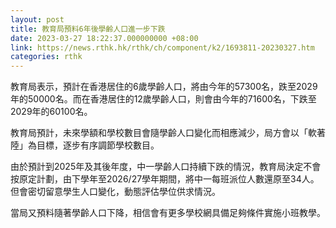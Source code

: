 ```yaml
---
layout: post
title: 教育局預料6年後學齡人口進一步下跌
date: 2023-03-27 18:22:37.000000000 +08:00
link: https://news.rthk.hk/rthk/ch/component/k2/1693811-20230327.htm
categories: rthk
---
```


教育局表示，預計在香港居住的6歲學齡人口，將由今年的57300名，跌至2029年的50000名。而在香港居住的12歲學齡人口，則會由今年的71600名，下跌至2029年的60100名。

教育局預計，未來學額和學校數目會隨學齡人口變化而相應減少，局方會以「軟著陸」為目標，逐步有序調節學校數目。

由於預計到2025年及其後年度，中一學齡人口持續下跌的情況，教育局決定不會按原定計劃，由下學年至2026/27學年期間，將中一每班派位人數還原至34人。但會密切留意學生人口變化，動態評估學位供求情況。

當局又預料隨著學齡人口下降，相信會有更多學校網具備足夠條件實施小班教學。

